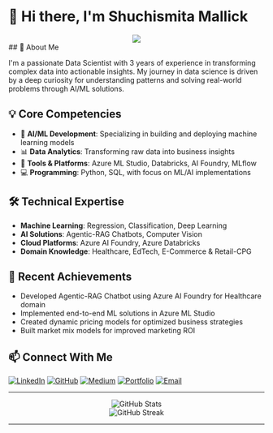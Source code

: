 # 👋 Hi there, I'm Shuchismita Mallick

<div align="center">
  
<img src="https://capsule-render.vercel.app/api?type=waving&color=2E8B57&height=100&section=header&text=Data%20Scientist%20(AI/ML)&fontSize=30&fontAlignY=35&animation=twinkling"/>

</div>
## 🚀 About Me

I'm a passionate Data Scientist with 3 years of experience in transforming complex data into actionable insights. My journey in data science is driven by a deep curiosity for understanding patterns and solving real-world problems through AI/ML solutions.

## 💡 Core Competencies

- 🤖 **AI/ML Development**: Specializing in building and deploying machine learning models
- 📊 **Data Analytics**: Transforming raw data into business insights
- 🔧 **Tools & Platforms**: Azure ML Studio, Databricks, AI Foundry, MLflow
- 💻 **Programming**: Python, SQL, with focus on ML/AI implementations

## 🛠️ Technical Expertise

- **Machine Learning**: Regression, Classification, Deep Learning
- **AI Solutions**: Agentic-RAG Chatbots, Computer Vision
- **Cloud Platforms**: Azure AI Foundry, Azure Databricks
- **Domain Knowledge**: Healthcare, EdTech, E-Commerce & Retail-CPG

## 🌟 Recent Achievements

- Developed Agentic-RAG Chatbot using Azure AI Foundry for Healthcare domain
- Implemented end-to-end ML solutions in Azure ML Studio
- Created dynamic pricing models for optimized business strategies
- Built market mix models for improved marketing ROI

## 📫 Connect With Me

[![LinkedIn](https://img.shields.io/badge/LinkedIn-0077B5?style=for-the-badge&logo=linkedin&logoColor=white)](https://www.linkedin.com/in/shuchismita-mallick/)
[![GitHub](https://img.shields.io/badge/GitHub-100000?style=for-the-badge&logo=github&logoColor=white)](https://github.com/Shuchismita2000)
[![Medium](https://img.shields.io/badge/Medium-12100E?style=for-the-badge&logo=medium&logoColor=white)](https://medium.com/@mallickshuchismita25)
[![Portfolio](https://img.shields.io/badge/Portfolio-000000?style=for-the-badge&logo=About.me&logoColor=white)](https://shuchismita2000.github.io/ds_portfolio/)
[![Email](https://img.shields.io/badge/Email-D14836?style=for-the-badge&logo=gmail&logoColor=white)](mailto:mallickshuchismita25@gmail.com)

---

<div align="center">
  <img src="https://github-readme-stats.vercel.app/api?username=Shuchismita2000&show_icons=true&theme=radical" alt="GitHub Stats" />
</div>

<div align="center">
  <img src="https://github-readme-streak-stats.herokuapp.com/?user=Shuchismita2000&theme=radical" alt="GitHub Streak" />
</div>

---
